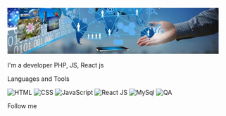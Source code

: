 ![Header](https://github.com/VasKaleev/VasKaleev/blob/main/assets/i.webp)

I'm a developer PHP, JS, React js

Languages and Tools

![HTML](https://img.shields.io/badge/HTML-yellow?style=flat&logo=HTML)
![CSS](https://img.shields.io/badge/CSS-yellowgreen?style=for-the-badge&logo=CSS)
![JavaScript](https://img.shields.io/badge/JS-success?style=for-the-badge&logo=JavaScript)
![React JS](https://img.shields.io/badge/Reactjs-green?style=for-the-badge&logo=React)
![MySql](https://img.shields.io/badge/SQL-orange?style=for-the-badge&logo=MySQl)
![QA](https://img.shields.io/badge/QA-blue?style=for-the-badge)

Follow me

